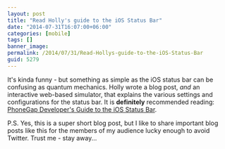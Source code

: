 ```yaml
---
layout: post
title: "Read Holly's guide to the iOS Status Bar"
date: "2014-07-31T16:07:00+06:00"
categories: [mobile]
tags: []
banner_image: 
permalink: /2014/07/31/Read-Hollys-guide-to-the-iOS-Status-Bar
guid: 5279
---
```


<p>
It's kinda funny - but something as simple as the iOS status bar can be confusing as quantum mechanics. Holly wrote a blog post, <i>and</i> an interactive web-based simulator, that explains the various settings and configurations for the status bar. It is <strong>definitely</strong> recommended reading: <a href="http://devgirl.org/2014/07/31/phonegap-developers-guid/">PhoneGap Developer's Guide to the iOS Status Bar</a>.
</p>

<p>
P.S. Yes, this is a super short blog post, but I like to share important blog posts like this for the members of my audience lucky enough to avoid Twitter. Trust me - stay away...
</p>